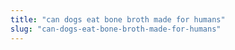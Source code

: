 ```yaml
---
title: "can dogs eat bone broth made for humans"
slug: "can-dogs-eat-bone-broth-made-for-humans"
---
```


